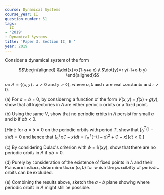 ```yaml
---
course: Dynamical Systems
course_year: II
question_number: 51
tags:
- II
- '2019'
- Dynamical Systems
title: 'Paper 3, Section II, E '
year: 2019
---
```




Consider a dynamical system of the form

$$\begin{aligned}
&\dot{x}=x(1-y+a x) \\
&\dot{y}=r y(-1+x-b y)
\end{aligned}$$

on $\Lambda=\{(x, y): x>0$ and $y>0\}$, where $a, b$ and $r$ are real constants and $r>0$.

(a) For $a=b=0$, by considering a function of the form $V(x, y)=f(x)+g(y)$, show that all trajectories in $\Lambda$ are either periodic orbits or a fixed point.

(b) Using the same $V$, show that no periodic orbits in $\Lambda$ persist for small $a$ and $b$ if $a b<0$.

[Hint: for $a=b=0$ on the periodic orbits with period $T$, show that $\int_{0}^{T}(1-x) d t=0$ and hence that $\int_{0}^{T} x(1-x) d t=\int_{0}^{T}\left[-(1-x)^{2}+(1-x)\right] d t<0$.]

(c) By considering Dulac's criterion with $\phi=1 /(x y)$, show that there are no periodic orbits in $\Lambda$ if $a b<0$.

(d) Purely by consideration of the existence of fixed points in $\Lambda$ and their Poincaré indices, determine those $(a, b)$ for which the possibility of periodic orbits can be excluded.

(e) Combining the results above, sketch the $a-b$ plane showing where periodic orbits in $\Lambda$ might still be possible.